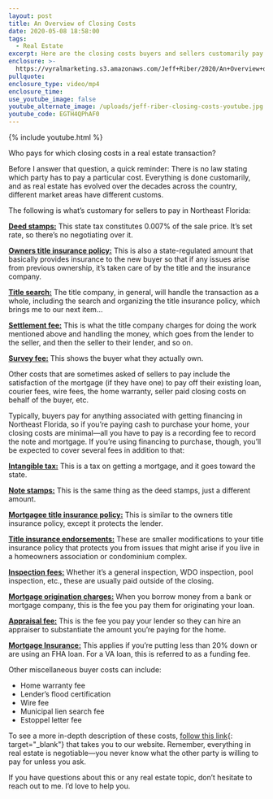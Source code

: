 ```yaml
---
layout: post
title: An Overview of Closing Costs
date: 2020-05-08 18:58:00
tags:
  - Real Estate
excerpt: Here are the closing costs buyers and sellers customarily pay in our area.
enclosure: >-
  https://vyralmarketing.s3.amazonaws.com/Jeff+Riber/2020/An+Overview+of+Closing+Costs.mp4
pullquote:
enclosure_type: video/mp4
enclosure_time:
use_youtube_image: false
youtube_alternate_image: /uploads/jeff-riber-closing-costs-youtube.jpg
youtube_code: EGTH4QPhAF0
---
```


{% include youtube.html %}

Who pays for which closing costs in a real estate transaction?

Before I answer that question, a quick reminder: There is no law stating which party has to pay a particular cost. Everything is done customarily, and as real estate has evolved over the decades across the country, different market areas have different customs.&nbsp;

The following is what’s customary for sellers to pay in Northeast Florida:

<u><strong>Deed stamps:</strong></u> This state tax constitutes 0.007% of the sale price. It’s set rate, so there’s no negotiating over it.

<u><strong>Owners title insurance policy:</strong></u> This is also a state-regulated amount that basically provides insurance to the new buyer so that if any issues arise from previous ownership, it’s taken care of by the title and the insurance company.&nbsp;

<u><strong>Title search:</strong></u> The title company, in general, will handle the transaction as a whole, including the search and organizing the title insurance policy, which brings me to our next item…

<u><strong>Settlement fee:</strong></u> This is what the title company charges for doing the work mentioned above and handling the money, which goes from the lender to the seller, and then the seller to their lender, and so on.&nbsp;

<u><strong>Survey fee:</strong></u> This shows the buyer what they actually own.&nbsp;

Other costs that are sometimes asked of sellers to pay include the satisfaction of the mortgage (if they have one) to pay off their existing loan, courier fees, wire fees, the home warranty, seller paid closing costs on behalf of the buyer, etc.&nbsp;

Typically, buyers pay for anything associated with getting financing in Northeast Florida, so if you’re paying cash to purchase your home, your closing costs are minimal—all you have to pay is a recording fee to record the note and mortgage. If you’re using financing to purchase, though, you’ll be expected to cover several fees in addition to that:

<u><strong>Intangible tax:</strong></u> This is a tax on getting a mortgage, and it goes toward the state.&nbsp;

<u><strong>Note stamps:</strong></u> This is the same thing as the deed stamps, just a different amount.

<u><strong>Mortgagee title insurance policy:</strong></u> This is similar to the owners title insurance policy, except it protects the lender.

<u><strong>Title insurance endorsements:</strong></u> These are smaller modifications to your title insurance policy that protects you from issues that might arise if you live in a homeowners association or condominium complex.&nbsp;

<u><strong>Inspection fees:</strong></u> Whether it’s a general inspection, WDO inspection, pool inspection, etc., these are usually paid outside of the closing.&nbsp;

<u><strong>Mortgage origination charges:</strong></u> When you borrow money from a bank or mortgage company, this is the fee you pay them for originating your loan.&nbsp;

<u><strong>Appraisal fee:</strong></u> This is the fee you pay your lender so they can hire an appraiser to substantiate the amount you’re paying for the home.&nbsp;

<u><strong>Mortgage Insurance:</strong></u> This applies if you’re putting less than 20% down or are using an FHA loan. For a VA loan, this is referred to as a funding fee.&nbsp;

Other miscellaneous buyer costs can include:

* Home warranty fee
* Lender’s flood certification
* Wire fee
* Municipal lien search fee
* Estoppel letter fee

To see a more in-depth description of these costs, [follow this link](https://www.904living.com/){: target="_blank"} that takes you to our website. Remember, everything in real estate is negotiable—you never know what the other party is willing to pay for unless you ask.&nbsp;

If you have questions about this or any real estate topic, don’t hesitate to reach out to me. I’d love to help you.